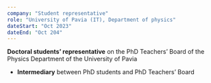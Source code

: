 ```yaml
---
company: "Student representative"
role: "University of Pavia (IT), Department of physics"
dateStart: "Oct 2023"
dateEnd: "Oct 204"
---
```


**Doctoral students’ representative** on the PhD Teachers’ Board of the Physics Department of the University of Pavia
- **Intermediary** between PhD students and PhD Teachers’ Board
